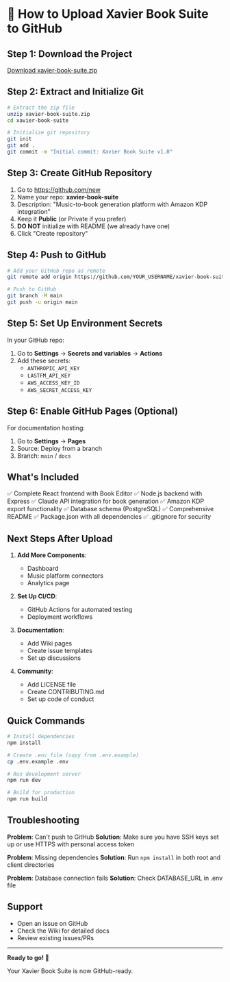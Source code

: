 # 🚀 How to Upload Xavier Book Suite to GitHub

## Step 1: Download the Project
[Download xavier-book-suite.zip](computer:///mnt/user-data/outputs/xavier-book-suite.zip)

## Step 2: Extract and Initialize Git

```bash
# Extract the zip file
unzip xavier-book-suite.zip
cd xavier-book-suite

# Initialize git repository
git init
git add .
git commit -m "Initial commit: Xavier Book Suite v1.0"
```

## Step 3: Create GitHub Repository

1. Go to https://github.com/new
2. Name your repo: **xavier-book-suite**
3. Description: "Music-to-book generation platform with Amazon KDP integration"
4. Keep it **Public** (or Private if you prefer)
5. **DO NOT** initialize with README (we already have one)
6. Click "Create repository"

## Step 4: Push to GitHub

```bash
# Add your GitHub repo as remote
git remote add origin https://github.com/YOUR_USERNAME/xavier-book-suite.git

# Push to GitHub
git branch -M main
git push -u origin main
```

## Step 5: Set Up Environment Secrets

In your GitHub repo:
1. Go to **Settings** → **Secrets and variables** → **Actions**
2. Add these secrets:
   - `ANTHROPIC_API_KEY`
   - `LASTFM_API_KEY`
   - `AWS_ACCESS_KEY_ID`
   - `AWS_SECRET_ACCESS_KEY`

## Step 6: Enable GitHub Pages (Optional)

For documentation hosting:
1. Go to **Settings** → **Pages**
2. Source: Deploy from a branch
3. Branch: `main` / `docs`

## What's Included

✅ Complete React frontend with Book Editor
✅ Node.js backend with Express
✅ Claude API integration for book generation
✅ Amazon KDP export functionality
✅ Database schema (PostgreSQL)
✅ Comprehensive README
✅ Package.json with all dependencies
✅ .gitignore for security

## Next Steps After Upload

1. **Add More Components**:
   - Dashboard
   - Music platform connectors
   - Analytics page

2. **Set Up CI/CD**:
   - GitHub Actions for automated testing
   - Deployment workflows

3. **Documentation**:
   - Add Wiki pages
   - Create issue templates
   - Set up discussions

4. **Community**:
   - Add LICENSE file
   - Create CONTRIBUTING.md
   - Set up code of conduct

## Quick Commands

```bash
# Install dependencies
npm install

# Create .env file (copy from .env.example)
cp .env.example .env

# Run development server
npm run dev

# Build for production
npm run build
```

## Troubleshooting

**Problem**: Can't push to GitHub
**Solution**: Make sure you have SSH keys set up or use HTTPS with personal access token

**Problem**: Missing dependencies
**Solution**: Run `npm install` in both root and client directories

**Problem**: Database connection fails
**Solution**: Check DATABASE_URL in .env file

## Support

- Open an issue on GitHub
- Check the Wiki for detailed docs
- Review existing issues/PRs

---

**Ready to go! 🎉**

Your Xavier Book Suite is now GitHub-ready.
